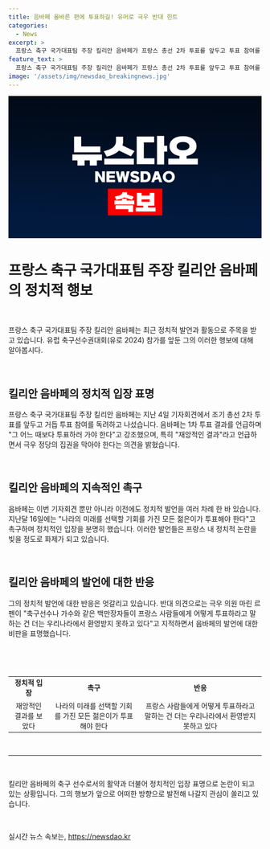 ```yaml
---
title: 음바페 올바른 편에 투표하길! 유머로 극우 반대 힌트
categories:
  - News
excerpt: >
  프랑스 축구 국가대표팀 주장 킬리안 음바페가 프랑스 총선 2차 투표를 앞두고 투표 참여를 촉구하며 극우 정당의 집권을 막아야 한다고 강조했다. 음바페는 재앙적인 결과를 보았다며 투표에 참여해야 한다고 말하며 특정 정당을 직접 언급은 하지 않았지만 유머로 힌트를 주었다. 이에 극우 인물은 축구선수가 투표에 대해 설교하는 것을 비판했다. 음바페는 이에 대해 투표에 대한 설교나 지침을 받는 것에 지쳤다며 나라의 미래를 선택할 기회를 가진 모든 젊은이가 투표해야 한다고 밝혔다.
feature_text: >
  프랑스 축구 국가대표팀 주장 킬리안 음바페가 프랑스 총선 2차 투표를 앞두고 투표 참여를 촉구하며 극우 정당의 집권을 막아야 한다고 강조했다. 음바페는 재앙적인 결과를 보았다며 투표에 참여해야 한다고 말하며 특정 정당을 직접 언급은 하지 않았지만 유머로 힌트를 주었다. 이에 극우 인물은 축구선수가 투표에 대해 설교하는 것을 비판했다. 음바페는 이에 대해 투표에 대한 설교나 지침을 받는 것에 지쳤다며 나라의 미래를 선택할 기회를 가진 모든 젊은이가 투표해야 한다고 밝혔다.
image: '/assets/img/newsdao_breakingnews.jpg'
---
```


<p><img src="/assets/img/newsdao_breakingnews.jpg" alt="bookingtag 속보" /></p>

<h1 data-ke-size="size26">프랑스 축구 국가대표팀 주장 킬리안 음바페의 정치적 행보</h1>

<p data-ke-size="size16">&nbsp;</p>

<p>프랑스 축구 국가대표팀 주장 킬리안 음바페는 최근 정치적 발언과 활동으로 주목을 받고 있습니다. 유럽 축구선수권대회(유로 2024) 참가를 앞둔 그의 이러한 행보에 대해 알아봅시다.</p>

<p data-ke-size="size16">&nbsp;</p>

<h2 data-ke-size="size26">킬리안 음바페의 정치적 입장 표명</h2>

<p data-ke-size="size16">프랑스 축구 국가대표팀 주장 킬리안 음바페는 지난 4일 기자회견에서 조기 총선 2차 투표를 앞두고 거듭 투표 참여를 독려하고 나섰습니다. 음바페는 1차 투표 결과를 언급하며 "그 어느 때보다 투표하러 가야 한다"고 강조했으며, 특히 "재앙적인 결과"라고 언급하면서 극우 정당의 집권을 막아야 한다는 의견을 밝혔습니다.</p>

<p data-ke-size="size16">&nbsp;</p>

<h2 data-ke-size="size26">킬리안 음바페의 지속적인 촉구</h2>

<p data-ke-size="size16">음바페는 이번 기자회견 뿐만 아니라 이전에도 정치적 발언을 여러 차례 한 바 있습니다. 지난달 16일에는 "나라의 미래를 선택할 기회를 가진 모든 젊은이가 투표해야 한다"고 촉구하며 정치적인 입장을 분명히 했습니다. 이러한 발언들은 프랑스 내 정치적 논란을 빚을 정도로 화제가 되고 있습니다.</p>

<p data-ke-size="size16">&nbsp;</p>

<h2 data-ke-size="size26">킬리안 음바페의 발언에 대한 반응</h2>

<p data-ke-size="size16">그의 정치적 발언에 대한 반응은 엇갈리고 있습니다. 반대 의견으로는 극우 의원 마린 르펜이 "축구선수나 가수와 같은 백만장자들이 프랑스 사람들에게 어떻게 투표하라고 말하는 건 더는 우리나라에서 환영받지 못하고 있다"고 지적하면서 음바페의 발언에 대한 비판을 표명했습니다.</p>

<p data-ke-size="size16">&nbsp;</p>

<p data-ke-size="size16">&nbsp;</p>

<table>
    <tbody>
        <tr>
            <td style="text-align: center; height: 17px;"><b>정치적 입장</b></td>
            <td style="text-align: center; height: 17px;"><b>촉구</b></td>
            <td style="text-align: center; height: 17px;"><b>반응</b></td>
        </tr>
        <tr>
            <td style="text-align: center;">재앙적인 결과를 보았다</td>
            <td style="text-align: center;">나라의 미래를 선택할 기회를 가진 모든 젊은이가 투표해야 한다</td>
            <td style="text-align: center;">프랑스 사람들에게 어떻게 투표하라고 말하는 건 더는 우리나라에서 환영받지 못하고 있다</td>
        </tr>
    </tbody>
</table>

<p data-ke-size="size16">&nbsp;</p>

<hr>

<p data-ke-size="size16">&nbsp;</p>

<p>킬리안 음바페의 축구 선수로서의 활약과 더불어 정치적인 입장 표명으로 논란이 되고 있는 상황입니다. 그의 행보가 앞으로 어떠한 방향으로 발전해 나갈지 관심이 쏠리고 있습니다.</p>

<p data-ke-size="size16">&nbsp;</p>
실시간 뉴스 속보는, <a href="https://newsdao.kr" rel="dofollow">https://newsdao.kr</a>


